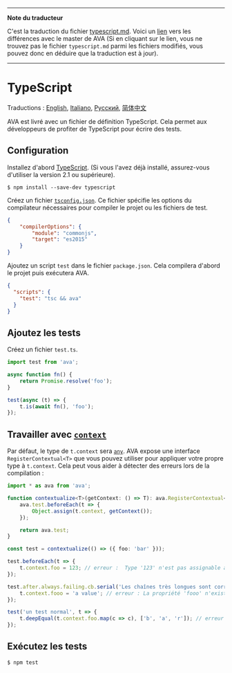 ___
**Note du traducteur**

C'est la traduction du fichier [typescript.md](https://github.com/avajs/ava/blob/master/docs/recipes/typescript.md). Voici un [lien](https://github.com/avajs/ava/compare/50ad21372c3c165192a8673007ede7098a01e988...master#diff-60cce07a584082115d230f2e3d571ad6) vers les différences avec le master de AVA (Si en cliquant sur le lien, vous ne trouvez pas le fichier `typescript.md` parmi les fichiers modifiés, vous pouvez donc en déduire que la traduction est à jour).
___
# TypeScript

Traductions : [English](https://github.com/avajs/ava/blob/master/docs/recipes/typescript.md), [Italiano](https://github.com/avajs/ava-docs/blob/master/it_IT/docs/recipes/typescript.md), [Русский](https://github.com/avajs/ava-docs/blob/master/ru_RU/docs/recipes/typescript.md), [简体中文](https://github.com/avajs/ava-docs/blob/master/zh_CN/docs/recipes/typescript.md)

AVA est livré avec un fichier de définition TypeScript. Cela permet aux développeurs de profiter de TypeScript pour écrire des tests.

## Configuration

Installez d'abord [TypeScript](https://github.com/Microsoft/TypeScript). (Si vous l'avez déjà installé, assurez-vous d'utiliser la version 2.1 ou supérieure).

```
$ npm install --save-dev typescript
```

Créez un fichier [`tsconfig.json`](https://github.com/Microsoft/TypeScript/wiki/tsconfig.json). Ce fichier spécifie les options du compilateur nécessaires pour compiler le projet ou les fichiers de test.

```json
{
	"compilerOptions": {
		"module": "commonjs",
		"target": "es2015"
	}
}
```

Ajoutez un script `test` dans le fichier `package.json`. Cela compilera d'abord le projet puis exécutera AVA.

```json
{
  "scripts": {
    "test": "tsc && ava"
  }
}
```


## Ajoutez les tests

Créez un fichier `test.ts`.

```ts
import test from 'ava';

async function fn() {
    return Promise.resolve('foo');
}

test(async (t) => {
    t.is(await fn(), 'foo');
});
```

## Travailler avec [`context`](https://github.com/avajs/ava-docs/tree/master/fr_FR#tester-le-contexte)

Par défaut, le type de `t.context` sera [`any`](https://www.typescriptlang.org/docs/handbook/basic-types.html#any). AVA expose une interface `RegisterContextual<T>` que vous pouvez utiliser pour appliquer votre propre type à `t.context`. Cela peut vous aider à détecter des erreurs lors de la compilation :

```ts
import * as ava from 'ava';

function contextualize<T>(getContext: () => T): ava.RegisterContextual<T> {
    ava.test.beforeEach(t => {
        Object.assign(t.context, getContext());
    });

    return ava.test;
}

const test = contextualize(() => ({ foo: 'bar' }));

test.beforeEach(t => {
    t.context.foo = 123; // erreur :  Type '123' n'est pas assignable au type 'string'
});

test.after.always.failing.cb.serial('Les chaînes très longues sont correctement typées', t => {
    t.context.fooo = 'a value'; // erreur : La propriété 'fooo' n'existe pas sur le type '{ foo: string }'
});

test('un test normal', t => {
    t.deepEqual(t.context.foo.map(c => c), ['b', 'a', 'r']); // erreur : La propriété 'map' n'existe pas sur le type 'string'
});
```

## Exécutez les tests

```
$ npm test
```
